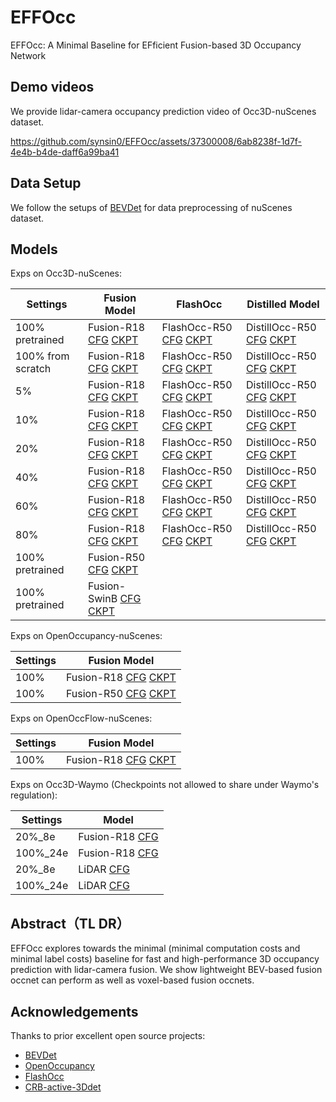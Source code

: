 # EFFOcc
EFFOcc: A Minimal Baseline for EFficient Fusion-based 3D Occupancy Network

## Demo videos
We provide lidar-camera occupancy prediction video of Occ3D-nuScenes dataset. 

https://github.com/synsin0/EFFOcc/assets/37300008/6ab8238f-1d7f-4e4b-b4de-daff6a99ba41

## Data Setup
We follow the setups of [BEVDet](https://github.com/HuangJunJie2017/BEVDet) for data preprocessing of nuScenes dataset.

## Models
Exps on Occ3D-nuScenes:

| Settings | Fusion Model | FlashOcc | Distilled Model | 
| ----- | ----- | -------- | -------- |
| 100% pretrained |   Fusion-R18 [CFG](configs/effocc_fusion_r18_data_scales/flashocc_fusion_r18_base_100%_seqs.py) [CKPT](https://cloud.tsinghua.edu.cn/f/0dd01c193f46496a88b8/?dl=1)      |     FlashOcc-R50 [CFG](configs/flashocc/flashocc-r50_from_scratch.py) [CKPT]()     |    DistillOcc-R50 [CFG](configs/effocc_distillocc/fgbg_distill_flashocc-r50_100%_labeled_effocc_r18_100%.py) [CKPT](https://cloud.tsinghua.edu.cn/f/19d2ada1c4c241a8bc2d/?dl=1)      |      
| 100% from scratch |   Fusion-R18 [CFG](configs/effocc_fusion_r18_data_scales/flashocc_fusion_r18_base_100%_seqs.py) [CKPT](https://cloud.tsinghua.edu.cn/f/0dd01c193f46496a88b8/?dl=1)      |     FlashOcc-R50 [CFG](configs/flashocc/flashocc-r50.py) [CKPT]()     |    DistillOcc-R50 [CFG](configs/effocc_distillocc/fgbg_distill_flashocc-r50_100%_labeled_effocc_100%_scratch.py) [CKPT](https://cloud.tsinghua.edu.cn/f/81656568aa164e8b869d/?dl=1)      |    
| 5% |   Fusion-R18 [CFG](configs/effocc_fusion_r18_data_scales/flashocc_fusion_r18_base_5%_seqs.py) [CKPT](https://cloud.tsinghua.edu.cn/f/7c6b0a71a22c42acaf9c/?dl=1)      |     FlashOcc-R50 [CFG](configs/flashocc/flashocc-r50_35seqs_scratch.py) [CKPT]()     |    DistillOcc-R50 [CFG](configs/effocc_distillocc/fgbg_distill_flashocc-r50_5%_labeled_effocc_5%_scratch.py) [CKPT]()      |   
| 10% |   Fusion-R18 [CFG](configs/effocc_fusion_r18_data_scales/flashocc_fusion_r18_base_10%_seqs.py) [CKPT](https://cloud.tsinghua.edu.cn/f/ce2b9371aba64695969a/?dl=1)      |     FlashOcc-R50 [CFG](configs/flashocc/flashocc-r50_70seqs_scratch.py) [CKPT]()     |    DistillOcc-R50 [CFG](configs/effocc_distillocc/fgbg_distill_flashocc-r50_10%_labeled_effocc_10%_scratch.py) [CKPT](https://cloud.tsinghua.edu.cn/f/60f5f5340ea44ad89d07/?dl=1)      |   
| 20% |   Fusion-R18 [CFG](configs/effocc_fusion_r18_data_scales/flashocc_fusion_r18_base_20%_seqs.py) [CKPT](https://cloud.tsinghua.edu.cn/f/2a1a67922b6846c29d8b/?dl=1)      |     FlashOcc-R50 [CFG](configs/flashocc/flashocc-r50_140seqs_scratch.py) [CKPT]()     |    DistillOcc-R50 [CFG](configs/effocc_distillocc/fgbg_distill_flashocc-r50_20%_labeled_effocc_20%_scratch.py) [CKPT](https://cloud.tsinghua.edu.cn/f/4e624762d3384b948e62/?dl=1)      |   
| 40% |   Fusion-R18 [CFG](configs/effocc_fusion_r18_data_scales/flashocc_fusion_r18_base_40%_seqs.py) [CKPT](https://cloud.tsinghua.edu.cn/f/ce572ab1ecab4a3ca717/?dl=1)      |     FlashOcc-R50 [CFG](configs/flashocc/flashocc-r50_280seqs_scratch.py) [CKPT]()     |    DistillOcc-R50 [CFG](configs/effocc_distillocc/fgbg_distill_flashocc-r50_40%_labeled_effocc_40%_scratch.py) [CKPT](https://cloud.tsinghua.edu.cn/f/d7ca1d2def84455bb376/?dl=1)      |   
| 60% |   Fusion-R18 [CFG](configs/effocc_fusion_r18_data_scales/flashocc_fusion_r18_base_60%_seqs.py) [CKPT](https://cloud.tsinghua.edu.cn/f/de5b0b091a20472c8789/?dl=1)      |     FlashOcc-R50 [CFG](configs/flashocc/flashocc-r50_420seqs_scratch.py) [CKPT]()     |    DistillOcc-R50 [CFG](configs/effocc_distillocc/fgbg_distill_flashocc-r50_60%_labeled_effocc_60%_scratch.py) [CKPT](https://cloud.tsinghua.edu.cn/f/926fcba1d0804f5ca9e9/?dl=1)      |   
| 80% |   Fusion-R18 [CFG](configs/effocc_fusion_r18_data_scales/flashocc_fusion_r18_base_80%_seqs.py) [CKPT](https://cloud.tsinghua.edu.cn/f/e42d95a1d8824b78ae05/?dl=1)      |     FlashOcc-R50 [CFG](configs/flashocc/flashocc-r50_560seqs_scratch.py) [CKPT]()     |    DistillOcc-R50 [CFG](configs/effocc_distillocc/fgbg_distill_flashocc-r50_80%_labeled_effocc_80%_scratch.py) [CKPT](https://cloud.tsinghua.edu.cn/f/110f330779124c11afdf/?dl=1)      |   
| 100% pretrained |   Fusion-R50 [CFG](configs/effocc_fusion_more_backbones/flashocc_fusion_r50_base_100%_seq.py) [CKPT](https://cloud.tsinghua.edu.cn/f/3dbbb5cfbc9c4bb6a6fc/?dl=1)      |         |      |   
| 100% pretrained |   Fusion-SwinB [CFG](configs/effocc_fusion_more_backbones/flashocc_fusion_swinb_base_100%_seq.py) [CKPT](https://cloud.tsinghua.edu.cn/f/2f86edfdd09a46aa8bdd/?dl=1)      |         |      |   


Exps on OpenOccupancy-nuScenes:

| Settings        | Fusion Model | 
| ----- | ----- |
| 100%            |  Fusion-R18 [CFG](configs/effocc_openoccupancy/effocc-fusion-r18.py) [CKPT](https://cloud.tsinghua.edu.cn/f/b7f2c9d684744b939c8e/?dl=1)   |
| 100%            |  Fusion-R50 [CFG](configs/effocc_openoccupancy/effocc-fusion-r50.py) [CKPT]()   |


Exps on OpenOccFlow-nuScenes:

| Settings        | Fusion Model | 
| ----- | ----- |
| 100%            |  Fusion-R18 [CFG](configs/effocc_openoccflow/flashocc-fusion-r18_flow.py) [CKPT](https://cloud.tsinghua.edu.cn/f/d53ea74ecbb241c89786/?dl=1)   |

Exps on Occ3D-Waymo (Checkpoints not allowed to share under Waymo's regulation):


| Settings        | Model | 
| ----- | ----- |
| 20%_8e            |  Fusion-R18  [CFG](configs/effocc_waymo/flashocc-fusion-waymoD5-1f.py) |
| 100%_24e            |  Fusion-R18 [CFG](configs/effocc_waymo/flashocc-fusion-waymoD1-1f.py)  |
| 20%_8e            |  LiDAR [CFG](configs/effocc_waymo/flashocc-lidar-waymoD5-1f.py) |
| 100%_24e            |  LiDAR [CFG](configs/effocc_waymo/flashocc-lidar-waymoD1-1f.py) |



## Abstract（TL DR）
EFFOcc explores towards the minimal (minimal computation costs and minimal label costs) baseline for fast and high-performance 3D occupancy prediction with lidar-camera fusion. We show lightweight BEV-based fusion occnet can perform as well as voxel-based fusion occnets.


## Acknowledgements
Thanks to prior excellent open source projects:

- [BEVDet](https://github.com/HuangJunJie2017/BEVDet)
- [OpenOccupancy](https://github.com/JeffWang987/OpenOccupancy.git)
- [FlashOcc](https://github.com/Yzichen/FlashOCC)
- [CRB-active-3Ddet](https://github.com/Luoyadan/CRB-active-3Ddet)

